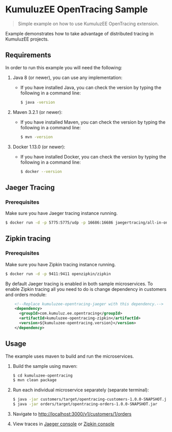 # KumuluzEE OpenTracing Sample

> Simple example on how to use KumuluzEE OpenTracing extension.

Example demonstrates how to take advantage of distributed tracing 
in KumuluzEE projects.

## Requirements

In order to run this example you will need the following:

1. Java 8 (or newer), you can use any implementation:
    * If you have installed Java, you can check the version by typing the following in a command line:
        
        ```bash
        $ java -version
        ```

2. Maven 3.2.1 (or newer):
    * If you have installed Maven, you can check the version by typing the following in a command line:
        
        ```bash
        $ mvn -version
        ```
        
3. Docker 1.13.0 (or newer):
    * If you have installed Docker, you can check the version by typing the following in a command line:
    
        ```bash
        $ docker --version
        ```

## Jaeger Tracing

### Prerequisites

Make sure you have Jaeger tracing instance running.

```bash
$ docker run -d -p 5775:5775/udp -p 16686:16686 jaegertracing/all-in-one:latest
```


## Zipkin tracing

### Prerequisites

Make sure you have Zipkin tracing instance running.

```bash
$ docker run -d -p 9411:9411 openzipkin/zipkin
```

By default Jaeger tracing is enabled in both sample microservices. 
To enable Zipkin tracing all you need to do is change dependency in
customers and orders module:

```xml
    <!--Replace kumuluzee-opentracing-jaeger with this dependency.-->
    <dependency>
      <groupId>com.kumuluz.ee.opentracing</groupId>
      <artifactId>kumuluzee-opentracing-zipkin</artifactId> 
      <version>${kumuluzee-opentracing.version}</version>
    </dependency>
```

## Usage

The example uses maven to build and run the microservices.

1. Build the sample using maven:

    ```bash
    $ cd kumuluzee-opentracing
    $ mvn clean package
    ```
    
2. Run each individual microservice separately (separate terminal):
    
    ```bash
    $ java -jar customers/target/opentracing-customers-1.0.0-SNAPSHOT.jar
    $ java -jar orders/target/opentracing-orders-1.0.0-SNAPSHOT.jar
    ```
    
3. Navigate to <http://localhost:3000/v1/customers/1/orders>

4. View traces in [Jaeger console](http://localhost:16686) or [Zipkin console](http://localhost:9411)